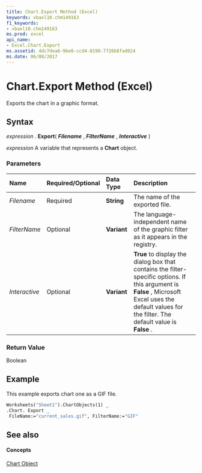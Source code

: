 ```yaml
---
title: Chart.Export Method (Excel)
keywords: vbaxl10.chm149163
f1_keywords:
- vbaxl10.chm149163
ms.prod: excel
api_name:
- Excel.Chart.Export
ms.assetid: 4dc7dea6-9be8-ccd4-8198-7726b8fad024
ms.date: 06/08/2017
---
```



# Chart.Export Method (Excel)

Exports the chart in a graphic format.


## Syntax

 _expression_ . **Export**( **_Filename_** , **_FilterName_** , **_Interactive_** )

 _expression_ A variable that represents a **Chart** object.


### Parameters



|**Name**|**Required/Optional**|**Data Type**|**Description**|
|:-----|:-----|:-----|:-----|
| _Filename_|Required| **String**|The name of the exported file.|
| _FilterName_|Optional| **Variant**|The language-independent name of the graphic filter as it appears in the registry.|
| _Interactive_|Optional| **Variant**| **True** to display the dialog box that contains the filter-specific options. If this argument is **False** , Microsoft Excel uses the default values for the filter. The default value is **False** .|

### Return Value

Boolean


## Example

This example exports chart one as a GIF file.


```vb
Worksheets("Sheet1").ChartObjects(1) _ 
.Chart. Export _ 
 FileName:="current_sales.gif", FilterName:="GIF"
```


## See also


#### Concepts


[Chart Object](Excel.Chart(object).md)

